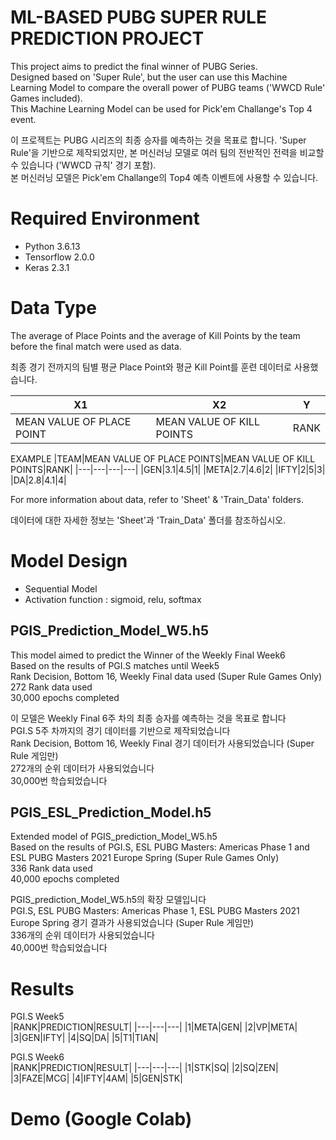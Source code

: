 # ML-BASED PUBG SUPER RULE PREDICTION PROJECT  

This project aims to predict the final winner of PUBG Series.  
Designed based on 'Super Rule', but the user can use this Machine Learning Model to compare the overall power of PUBG teams ('WWCD Rule' Games included).  
This Machine Learning Model can be used for Pick'em Challange's Top 4 event.  
  
이 프로젝트는 PUBG 시리즈의 최종 승자를 예측하는 것을 목표로 합니다.
'Super Rule'을 기반으로 제작되었지만, 본 머신러닝 모델로 여러 팀의 전반적인 전력을 비교할 수 있습니다 ('WWCD 규칙' 경기 포함).  
본 머신러닝 모델은 Pick'em Challange의 Top4 예측 이벤트에 사용할 수 있습니다.
  
# Required Environment  
- Python 3.6.13
- Tensorflow 2.0.0
- Keras 2.3.1
  
# Data Type  
The average of Place Points and the average of Kill Points by the team before the final match were used as data. 

최종 경기 전까지의 팀별 평균 Place Point와 평균 Kill Point를 훈련 데이터로 사용했습니다.  
  
|X1|X2|Y|
|---|---|---|
|MEAN VALUE OF PLACE POINT|MEAN VALUE OF KILL POINTS|RANK|
  
EXAMPLE
|TEAM|MEAN VALUE OF PLACE POINTS|MEAN VALUE OF KILL POINTS|RANK|
|---|---|---|---|
|GEN|3.1|4.5|1|
|META|2.7|4.6|2|
|IFTY|2|5|3|
|DA|2.8|4.1|4|
  
For more information about data, refer to 'Sheet' & 'Train_Data' folders.  
  
데이터에 대한 자세한 정보는 'Sheet'과 'Train_Data' 폴더를 참조하십시오.  
  
# Model Design  
- Sequential Model
- Activation function : sigmoid, relu, softmax

## PGIS_Prediction_Model_W5.h5
This model aimed to predict the Winner of the Weekly Final Week6  
Based on the results of PGI.S matches until Week5  
Rank Decision, Bottom 16, Weekly Final data used (Super Rule Games Only)  
272 Rank data used  
30,000 epochs completed  
  
이 모델은 Weekly Final 6주 차의 최종 승자를 예측하는 것을 목표로 합니다  
PGI.S 5주 차까지의 경기 데이터를 기반으로 제작되었습니다  
Rank Decision, Bottom 16, Weekly Final 경기 데이터가 사용되었습니다 (Super Rule 게임만)  
272개의 순위 데이터가 사용되었습니다  
30,000번 학습되었습니다  
  
## PGIS_ESL_Prediction_Model.h5
Extended model of PGIS_prediction_Model_W5.h5  
Based on the results of PGI.S, ESL PUBG Masters: Americas Phase 1 and ESL PUBG Masters 2021 Europe Spring (Super Rule Games Only)  
336 Rank data used  
40,000 epochs completed   
  
PGIS_prediction_Model_W5.h5의 확장 모델입니다  
PGI.S, ESL PUBG Masters: Americas Phase 1, ESL PUBG Masters 2021 Europe Spring 경기 결과가 사용되었습니다 (Super Rule 게임만)  
336개의 순위 데이터가 사용되었습니다  
40,000번 학습되었습니다  
  
# Results  
  
PGI.S Week5  
|RANK|PREDICTION|RESULT|
|---|---|---|
|1|META|GEN|
|2|VP|META|
|3|GEN|IFTY|
|4|SQ|DA|
|5|T1|TIAN|
  
PGI.S Week6  
|RANK|PREDICTION|RESULT|
|---|---|---|
|1|STK|SQ|
|2|SQ|ZEN|
|3|FAZE|MCG|
|4|IFTY|4AM|
|5|GEN|STK|
  
# Demo (Google Colab)
